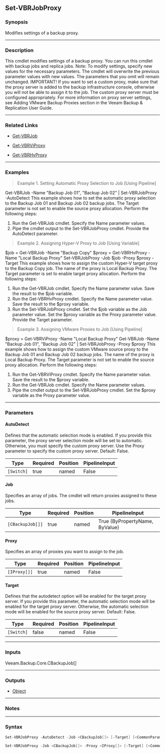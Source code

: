 Set-VBRJobProxy
---------------

### Synopsis
Modifies settings of a backup proxy.

---

### Description

This cmdlet modifies settings of a backup proxy.
You can run this cmdlet with backup jobs and replica jobs.
Note: To modify settings, specify new values for the necessary parameters. The cmdlet will overwrite the previous parameter values with new values. The parameters that you omit will remain unchanged.
IMPORTANT!
If you want to set a custom proxy, make sure that the proxy server is added to the backup infrastructure console, otherwise you will not be able to assign it to the job. The custom proxy server must be configured appropriately. For more information on proxy server settings, see Adding VMware Backup Proxies section in the Veeam Backup & Replication User Guide.

---

### Related Links
* [Get-VBRJob](Get-VBRJob)

* [Get-VBRViProxy](Get-VBRViProxy)

* [Get-VBRHvProxy](Get-VBRHvProxy)

---

### Examples
> Example 1. Setting Automatic Proxy Selection to Job [Using Pipeline]

Get-VBRJob -Name "Backup Job 01", "Backup Job 02" | Set-VBRJobProxy -AutoDetect
This example shows how to set the automatic proxy selection to the Backup Job 01 and Backup Job 02 backup jobs. The Target parameter is not set to enable the source proxy allocation.
Perform the following steps:
1. Run the Get-VBRJob cmdlet. Specify the Name parameter values.
2. Pipe the cmdlet output to the Set-VBRJobProxy cmdlet. Provide the AutoDetect parameter.
> Example 2. Assigning Hyper-V Proxy to Job [Using Variable]

$job = Get-VBRJob -Name "Backup Copy"
$proxy = Get-VBRHvProxy -Name "Local Backup Proxy"
Set-VBRJobProxy -Job $job -Proxy $proxy -Target
This example shows how to assign the custom Hyper-V target proxy to the Backup Copy job. The name of the proxy is Local Backup Proxy. The Target parameter is set to enable target proxy allocation.
Perform the following steps:
1. Run the Get-VBRJob cmdlet. Specify the Name parameter value. Save the result to the $job variable.
2. Run the Get-VBRHvProxy cmdlet. Specify the Name parameter value. Save the result to the $proxy variable.
3. Run the Set-VBRJobProxy cmdlet. Set the $job variable as the Job parameter value. Set the $proxy variable as the Proxy parameter value. Provide the Target parameter.
> Example 3. Assigning VMware Proxies to Job [Using Pipeline]

$proxy = Get-VBRViProxy -Name "Local Backup Proxy"
Get-VBRJob -Name "Backup Job 01", "Backup Job 02" | Set-VBRJobProxy -Proxy $proxy
This example shows how to assign the custom VMware source proxy to the Backup Job 01 and Backup Job 02 backup jobs. The name of the proxy is Local Backup Proxy. The Target parameter is not set to enable the source proxy allocation.
Perform the following steps:
1. Run the Get-VBRViProxy cmdlet. Specify the Name parameter value. Save the result to the $proxy variable.
2. Run the Get-VBRJob cmdlet. Specify the Name parameter values.
3. Pipe the cmdlet output to the Set-VBRJobProxy cmdlet. Set the $proxy variable as the Proxy parameter value.

---

### Parameters
#### **AutoDetect**
Defines that the automatic selection mode is enabled.
If you provide this parameter, the proxy server selection mode will be set to automatic. Otherwise, you must specify the custom proxy server.
Use the Proxy parameter to specify the custom proxy server.  Default: False.

|Type      |Required|Position|PipelineInput|
|----------|--------|--------|-------------|
|`[Switch]`|true    |named   |False        |

#### **Job**
Specifies an array of jobs. The cmdlet will return proxies assigned to these jobs.

|Type            |Required|Position|PipelineInput                 |
|----------------|--------|--------|------------------------------|
|`[CBackupJob[]]`|true    |named   |True (ByPropertyName, ByValue)|

#### **Proxy**
Specifies an array of proxies you want to assign to the job.

|Type        |Required|Position|PipelineInput|
|------------|--------|--------|-------------|
|`[IProxy[]]`|true    |named   |False        |

#### **Target**
Defines that the autodetect option will be enabled for the target proxy server.
If you provide this parameter, the automatic selection mode will be enabled for the target proxy server.
Otherwise, the automatic selection mode will be enabled for the source proxy server.
Default: False.

|Type      |Required|Position|PipelineInput|
|----------|--------|--------|-------------|
|`[Switch]`|false   |named   |False        |

---

### Inputs
Veeam.Backup.Core.CBackupJob[]

---

### Outputs
* [Object](https://learn.microsoft.com/en-us/dotnet/api/System.Object)

---

### Notes

---

### Syntax
```PowerShell
Set-VBRJobProxy -AutoDetect -Job <CBackupJob[]> [-Target] [<CommonParameters>]
```
```PowerShell
Set-VBRJobProxy -Job <CBackupJob[]> -Proxy <IProxy[]> [-Target] [<CommonParameters>]
```
